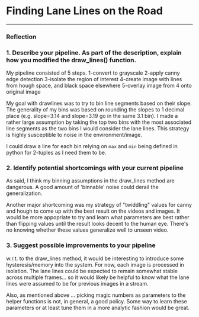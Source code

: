 # **Finding Lane Lines on the Road** 

---

### Reflection

### 1. Describe your pipeline. As part of the description, explain how you modified the draw_lines() function.

My pipeline consisted of 5 steps.
1-convert to grayscale
2-apply canny edge detection
3-isolate the region of interest
4-create image with lines from hough space, and black space elsewhere
5-overlay image from 4 onto original image

My goal with drawlines was to try to bin line segments based on their slope. The generality of my bins
was based on rounding the slopes to 1 decimal place (e.g. slope=3.14 and slope=3.19 go in the same 3.1 bin).
I made a rather large assumption by taking the top two bins with the most associated line segments as
the two bins I would consider the lane lines. This strategy is highly susceptible to noise in the environment/image.

I could draw a line for each bin relying on `max` and `min` being defined in python for 2-tuples as I need them to be.


### 2. Identify potential shortcomings with your current pipeline

As said, I think my binning assumptions in the draw_lines method are dangerous.
A good amount of 'binnable' noise could derail the generalization.

Another major shortcoming was my strategy of "twiddling" values for canny and hough
to come up with the best result on the videos and images. It would be more appopriate to try
and learn what parameters are best rather than flipping values until the result looks
decent to the human eye. There's no knowing whether these values generalize well to unseen video.


### 3. Suggest possible improvements to your pipeline

w.r.t. to the draw_lines method, it would be interesting to introduce some
hysteresis/memory into the system. For now, each image is processed in isolation.
The lane lines could be expected to remain somewhat stable across multiple frames...
so it would likely be helpful to know what the lane lines were assumed to be for previous
images in a stream.

Also, as mentioned above ... picking magic numbers as parameters to the helper functions
is not, in general, a good policy. Some way to learn these parameters or at least tune them
in a more analytic fashion would be great.